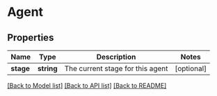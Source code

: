 # Agent

## Properties
Name | Type | Description | Notes
------------ | ------------- | ------------- | -------------
**stage** | **string** | The current stage for this agent | [optional] 

[[Back to Model list]](../README.md#documentation-for-models) [[Back to API list]](../README.md#documentation-for-api-endpoints) [[Back to README]](../README.md)


